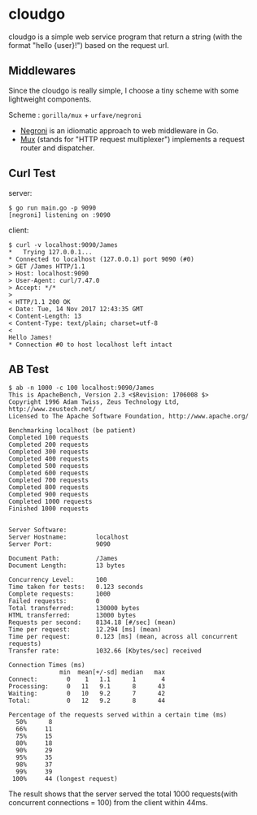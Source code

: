 [Negroni]: https://github.com/urfave/negroni

[Mux]: http://www.gorillatoolkit.org/pkg/mux

# cloudgo
cloudgo is a simple web service program that return a string (with the format "hello {user}!") based on the request url.

## Middlewares
Since the cloudgo is really simple, I choose a tiny scheme with some lightweight components.

Scheme : `gorilla/mux` + `urfave/negroni`

- [Negroni][] is an idiomatic approach to web middleware in Go.
- [Mux][] (stands for "HTTP request multiplexer") implements a request router and dispatcher.

## Curl Test
server:
```
$ go run main.go -p 9090
[negroni] listening on :9090
```

client:
```
$ curl -v localhost:9090/James
*   Trying 127.0.0.1...
* Connected to localhost (127.0.0.1) port 9090 (#0)
> GET /James HTTP/1.1
> Host: localhost:9090
> User-Agent: curl/7.47.0
> Accept: */*
>
< HTTP/1.1 200 OK
< Date: Tue, 14 Nov 2017 12:43:35 GMT
< Content-Length: 13
< Content-Type: text/plain; charset=utf-8
<
Hello James!
* Connection #0 to host localhost left intact
```

## AB Test
```
$ ab -n 1000 -c 100 localhost:9090/James
This is ApacheBench, Version 2.3 <$Revision: 1706008 $>
Copyright 1996 Adam Twiss, Zeus Technology Ltd, http://www.zeustech.net/
Licensed to The Apache Software Foundation, http://www.apache.org/

Benchmarking localhost (be patient)
Completed 100 requests
Completed 200 requests
Completed 300 requests
Completed 400 requests
Completed 500 requests
Completed 600 requests
Completed 700 requests
Completed 800 requests
Completed 900 requests
Completed 1000 requests
Finished 1000 requests


Server Software:
Server Hostname:        localhost
Server Port:            9090

Document Path:          /James
Document Length:        13 bytes

Concurrency Level:      100
Time taken for tests:   0.123 seconds
Complete requests:      1000
Failed requests:        0
Total transferred:      130000 bytes
HTML transferred:       13000 bytes
Requests per second:    8134.18 [#/sec] (mean)
Time per request:       12.294 [ms] (mean)
Time per request:       0.123 [ms] (mean, across all concurrent requests)
Transfer rate:          1032.66 [Kbytes/sec] received

Connection Times (ms)
              min  mean[+/-sd] median   max
Connect:        0    1   1.1      1       4
Processing:     0   11   9.1      8      43
Waiting:        0   10   9.2      7      42
Total:          0   12   9.2      8      44

Percentage of the requests served within a certain time (ms)
  50%      8
  66%     11
  75%     15
  80%     18
  90%     29
  95%     35
  98%     37
  99%     39
 100%     44 (longest request)
```

The result shows that the server served the total 1000 requests(with concurrent connections = 100) from the client within 44ms.
